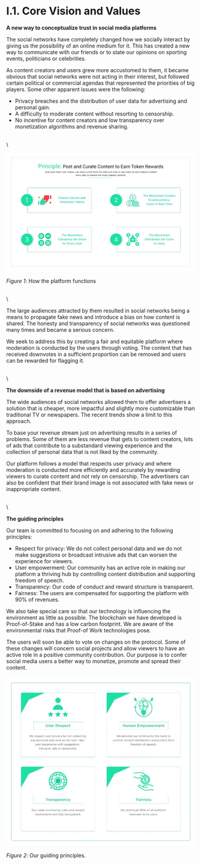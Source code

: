 # I.1. Core Vision and Values

**A new way to conceptualize trust in social media platforms**

The social networks have completely changed how we socially interact by giving us the possibility of an online medium for it. This has created a new way to communicate with our friends or to state our opinions on sporting events, politicians or celebrities.

As content creators and users grew more accustomed to them, it became obvious that social networks were not acting in their interest, but followed certain political or commercial agendas that represented the priorities of big players. Some other apparent issues were the following:

* Privacy breaches and the distribution of user data for advertising and personal gain.
* A difficulty to moderate content without resorting to censorship.
* No incentive for content creators and low transparency over monetization algorithms and revenue sharing.

\
\


![](<.gitbook/assets/image (2).png>)

_Figure 1_: How the platform functions

\
\


The large audiences attracted by them resulted in social networks being a means to propagate fake news and introduce a bias on how content is shared. The honesty and transparency of social networks was questioned many times and became a serious concern.

We seek to address this by creating a fair and equitable platform where moderation is conducted by the users through voting. The content that has received downvotes in a sufficient proportion can be removed and users can be rewarded for flagging it.

\
\


**The downside of a revenue model that is based on advertising**

The wide audiences of social networks allowed them to offer advertisers a solution that is cheaper, more impactful and slightly more customizable than traditional TV or newspapers. The recent trends show a limit to this approach.

To base your revenue stream just on advertising results in a series of problems. Some of them are less revenue that gets to content creators, lots of ads that contribute to a substandard viewing experience and the collection of personal data that is not liked by the community.

Our platform follows a model that respects user privacy and where moderation is conducted more efficiently and accurately by rewarding viewers to curate content and not rely on censorship. The advertisers can also be confident that their brand image is not associated with fake news or inappropriate content.

\
\


**The guiding principles**

Our team is committed to focusing on and adhering to the following principles:

* Respect for privacy: We do not collect personal data and we do not make suggestions or broadcast intrusive ads that can worsen the experience for viewers.
* User empowerment: Our community has an active role in making our platform a thriving hub by controlling content distribution and supporting freedom of speech.
* Transparency: Our code of conduct and reward structure is transparent.
* Fairness: The users are compensated for supporting the platform with 90% of revenues.

We also take special care so that our technology is influencing the environment as little as possible. The blockchain we have developed is Proof-of-Stake and has a low carbon footprint. We are aware of the environmental risks that Proof-of Work technologies pose.

The users will soon be able to vote on changes on the protocol. Some of these changes will concern social projects and allow viewers to have an active role in a positive community contribution. Our purpose is to confer social media users a better way to monetize, promote and spread their content.

#### &#x20; 

![](.gitbook/assets/image.png)

_Figure 2_: Our guiding principles.
